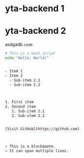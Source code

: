 # yta-backend 1
# yta-backend 2

asdgadb `code`

```bash
# This is a bash script
echo "Hello, World!"


- Item 1
- Item 2
  - Sub-item 2.1
  - Sub-item 2.2



1. First item
2. Second item
   1. Sub-item 2.1
   2. Sub-item 2.2


[Visit GitHub](https://github.com)



> This is a blockquote.  
> It can span multiple lines.
